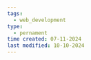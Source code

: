 ```yaml
---
tags:
  - web_development
type:
  - pernament
time created: 07-11-2024
last modified: 10-10-2024
---
```


